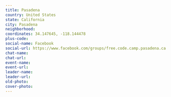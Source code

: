 ```yaml
---
title: Pasadena
country: United States
state: California
city: Pasadena
neighborhood: 
coordinates: 34.147645, -118.144478
plus-code:
social-name: Facebook
social-url: https://www.facebook.com/groups/free.code.camp.pasadena.ca
chat-name:
chat-url:
event-name:
event-url:
leader-name:
leader-url:
old-photo: 
cover-photo:
---
```

